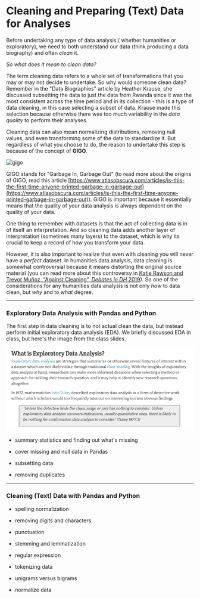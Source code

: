 # Cleaning and Preparing (Text) Data for Analyses

Before undertaking any type of data analysis ( whether humanities or exploratory), we need to both understand our data (think producing a data biography) and often *clean* it.

*So what does it mean to clean data?*

The term cleaning data refers to a whole set of transformations that you may or may not decide to undertake. So why would someone clean data? Remember in the "Data Biographies" article by Heather Krause, she discussed subsetting the data to just the data from Rwanda since it was the most consistent across the time period and in its collection - this is a type of data cleaning, in this case selecting a subset of data. Krause made this selection because otherwise there was too much variability in the *data quality* to perform their analyses.

Cleaning data can also mean normalizing distributions, removing null values, and even transforming some of the data to standardize it. But regardless of what you choose to do, the reason to undertake this step is because of the concept of **GIGO**.

![gigo](https://www.harrised.com/150/images/gigo.jpeg)

GIGO stands for "Garbage In, Garbage Out" (to read more about the origins of GIGO, read this article [https://www.atlasobscura.com/articles/is-this-the-first-time-anyone-printed-garbage-in-garbage-out](https://www.atlasobscura.com/articles/is-this-the-first-time-anyone-printed-garbage-in-garbage-out)). GIGO is important because it essentially means that the quality of your data analysis is always dependent on the quality of your data.

One thing to remember with datasets is that the act of collecting data is in of itself an interpretation. And so cleaning data adds another layer of interpretation (sometimes many layers) to the dataset, which is why its crucial to keep a record of how you transform your data.

However, it is also important to realize that even with cleaning you will never have a *perfect* dataset. In humanities data analysis, data cleaning is somewhat controversial because it means distorting the original source material (you can read more about this controversy in [Katie Rawson and Trevor Muñoz, “Against Cleaning”, *Debates in DH* 2019](https://dhdebates.gc.cuny.edu/read/untitled-f2acf72c-a469-49d8-be35-67f9ac1e3a60/section/07154de9-4903-428e-9c61-7a92a6f22e51)). So one of the considerations for any humanities data analysis is not only *how* to data clean, but *why* and to *what* degree.

---
### Exploratory Data Analysis with Pandas and Python

The first step in data cleaning is to not actual clean the data, but instead perform initial exploratory data analysis (EDA). We briefly discussed EDA in class, but here's the image from the class slides.

![eda](../week8/images/eda.png)


- summary statistics and finding out what's missing

- cover missing and null data in Pandas
- subsetting data
- removing duplicates

---
### Cleaning (Text) Data with Pandas and Python

- spelling normalization
- removing digits and characters
- punctuation
- stemming and lemmatization
- regular expression
  
- tokenizing data
- unigrams versus bigrams

- normalize data
